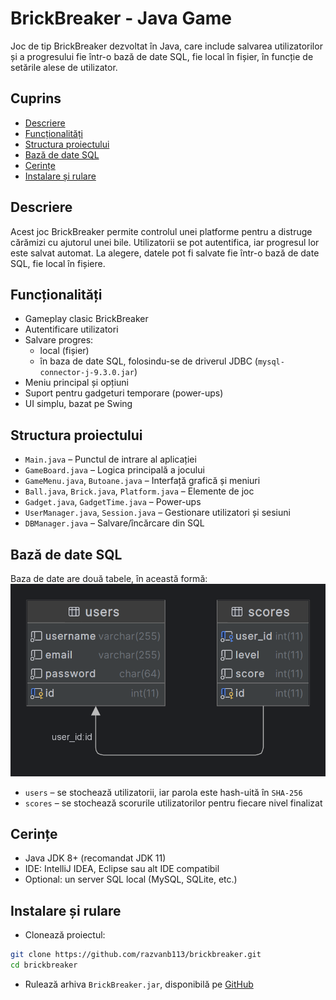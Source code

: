 # BrickBreaker - Java Game

Joc de tip BrickBreaker dezvoltat în Java, care include salvarea utilizatorilor și a progresului fie într-o bază de date SQL, fie local în fișier, în funcție de setările alese de utilizator.

## Cuprins

- [Descriere](#descriere)
- [Funcționalități](#funcționalități)
- [Structura proiectului](#structura-proiectului)
- [Bază de date SQL](#bază-de-date-sql)
- [Cerințe](#cerințe)
- [Instalare și rulare](#instalare-și-rulare)


## Descriere

Acest joc BrickBreaker permite controlul unei platforme pentru a distruge cărămizi cu ajutorul unei bile. Utilizatorii se pot autentifica, iar progresul lor este salvat automat. La alegere, datele pot fi salvate fie într-o bază de date SQL, fie local în fișiere.

## Funcționalități

- Gameplay clasic BrickBreaker
- Autentificare utilizatori
- Salvare progres:
    - local (fișier)
    - în baza de date SQL, folosindu-se de driverul JDBC (`mysql-connector-j-9.3.0.jar`)
- Meniu principal și opțiuni
- Suport pentru gadgeturi temporare (power-ups)
- UI simplu, bazat pe Swing

## Structura proiectului

- `Main.java` – Punctul de intrare al aplicației
- `GameBoard.java` – Logica principală a jocului
- `GameMenu.java`, `Butoane.java` – Interfață grafică și meniuri
- `Ball.java`, `Brick.java`, `Platform.java` – Elemente de joc
- `Gadget.java`, `GadgetTime.java` – Power-ups
- `UserManager.java`, `Session.java` – Gestionare utilizatori și sesiuni
- `DBManager.java` – Salvare/încărcare din SQL

## Bază de date SQL
Baza de date are două tabele, în această formă:
![imaginebd.png](imaginebd.png)
- `users` – se stochează utilizatorii, iar parola este hash-uită în `SHA-256`
- `scores` – se stochează scorurile utilizatorilor pentru fiecare nivel finalizat

## Cerințe

- Java JDK 8+ (recomandat JDK 11)
- IDE: IntelliJ IDEA, Eclipse sau alt IDE compatibil
- Optional: un server SQL local (MySQL, SQLite, etc.)

## Instalare și rulare

- Clonează proiectul:
```bash
git clone https://github.com/razvanb113/brickbreaker.git
cd brickbreaker
```

- Rulează arhiva `BrickBreaker.jar`, disponibilă pe [GitHub](https://github.com/razvanb113/BrickBreaker/releases/tag/release)